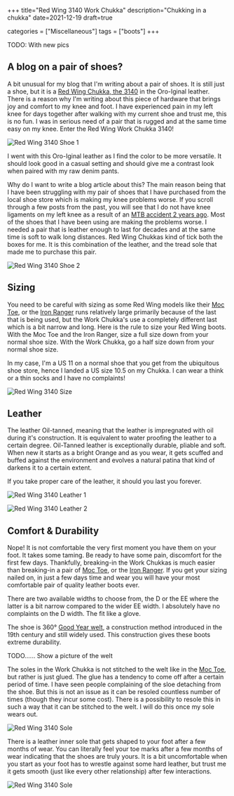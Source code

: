 +++
title="Red Wing 3140 Work Chukka"
description="Chukking in a chukka"
date=2021-12-19
draft=true

categories = ["Miscellaneous"]
tags = ["boots"]
+++

TODO: With new pics
## A blog on a pair of shoes?
A bit unusual for my blog that I'm writing about a pair of shoes. It is still just a shoe, but it is a 
[Red Wing Chukka, the 3140](https://www.redwingshoes.com/heritage/mens/Work-Chukka-03140.html?cgid=mens-heritage) in the Oro-Iginal
leather. There is a reason why I'm writing about this piece of hardware that brings joy and comfort to my knee and foot. I have
experienced pain in my left knee for days together after walking with my current shoe and trust me, this is no fun. I was
in serious need of a pair that is rugged and at the same time easy on my knee. Enter the Red Wing Work Chukka 3140!

![Red Wing 3140 Shoe 1](/images/misc/3140_1.jpg)

I went with this Oro-Iginal leather as I find the color to be more versatile. It should look good in a casual setting and should
give me a contrast look when paired with my raw denim pants.

Why do I want to write a blog article about this? The main reason being that I have been struggling with my pair of shoes that
I have purchased from the local shoe store which is making my knee problems worse. If you scroll through a few posts from the past, 
you will see that I do not have knee ligaments on my left knee as a result of an [MTB accident 2 years ago](../acl-knee-injury-1).
Most of the shoes that I have been using are making the problems worse. I needed a pair that is leather enough to last for decades
and at the same time is soft to walk long distances. Red Wing Chukkas kind of tick both the boxes for me. It is this combination
of the leather, and the tread sole that made me to purchase this pair.

![Red Wing 3140 Shoe 2](/images/misc/3140_1.jpg)

## Sizing
You need to be careful with sizing as some Red Wing models like their [Moc Toe](https://www.redwingshoes.com/heritage/mens/Classic-Moc-08138.html?cgid=mens-heritage), 
or the [Iron Ranger](https://www.redwingshoes.com/heritage/mens/Iron-Ranger-08083.html?cgid=mens-heritage) runs relatively large
primarily because of the last that is being used, but the Work Chukka's use a completely different last which is a bit narrow and long. Here
is the rule to size your Red Wing boots. With the Moc Toe and the Iron Ranger, size a full size down from your normal shoe size. 
With the Work Chukka, go a half size down from your normal shoe size. 

In my case, I'm a US 11 on a normal shoe that you get from the ubiquitous shoe store, hence I landed a US size 10.5 on my Chukka. I can
wear a think or a thin socks and I have no complaints!

![Red Wing 3140 Size](/images/misc/3140_2_Size.jpg)

## Leather
The leather Oil-tanned, meaning that the leather is impregnated with oil during it's construction. It is equivalent to water proofing the leather
to a certain degree. Oil-Tanned leather is exceptionally durable, pliable and soft. When new it starts as a bright Orange and as
you wear, it gets scuffed and buffed against the environment and evolves a natural patina that kind of darkens it to a
certain extent. 

If you take proper care of the leather, it should you last you forever.

![Red Wing 3140 Leather 1](/images/misc/3140_4.jpg)

![Red Wing 3140 Leather 2](/images/misc/3140_5.jpg)

## Comfort & Durability
Nope! It is not comfortable the very first moment you have them on your foot. It takes some taming. Be ready to have some pain, discomfort
for the first few days. Thankfully, breaking-in the Work Chukkas is much easier than breaking-in a pair of [Moc Toe](https://www.redwingshoes.com/heritage/mens/Classic-Moc-08138.html?cgid=mens-heritage),
or the [Iron Ranger](https://www.redwingshoes.com/heritage/mens/Iron-Ranger-08083.html?cgid=mens-heritage). If you get your sizing
nailed on, in just a few days time and wear you will have your most comfortable pair of quality leather boots ever.

There are two available widths to choose from, the D or the EE where the latter is a bit narrow compared to the wider EE width. I
absolutely have no complaints on the D width. The fit like a glove.

The shoe is 360° [Good Year welt](https://en.wikipedia.org/wiki/Goodyear_welt), a construction method introduced in the 19th century and
still widely used. This construction gives these boots extreme durability. 

TODO...... Show a picture of the welt

The soles in the Work Chukka is not stitched to the welt like in the [Moc Toe](https://www.redwingshoes.com/heritage/mens/Classic-Moc-08138.html?cgid=mens-heritage), 
but rather is just glued. The glue has a tendency to come off after a certain period of time. I have seen people complaining
of the sloe detaching from the shoe. But this is not an issue as it can be resoled countless number of times (though they incur some cost).
There is a possibility to resole this in such a way that it can be stitched to the welt. I will do this once my sole wears out.

![Red Wing 3140 Sole](/images/misc/3140_3_Sole.jpg)

There is a leather inner sole that gets shaped to your foot after a few months of wear. You can literally feel your toe marks
after a few months of wear indicating that the shoes are truly yours. It is a bit uncomfortable when you start as your foot has
to wrestle against some hard leather, but trust me it gets smooth (just like every other relationship) after few interactions.

![Red Wing 3140 Sole](/images/misc/3140_6.jpg)

